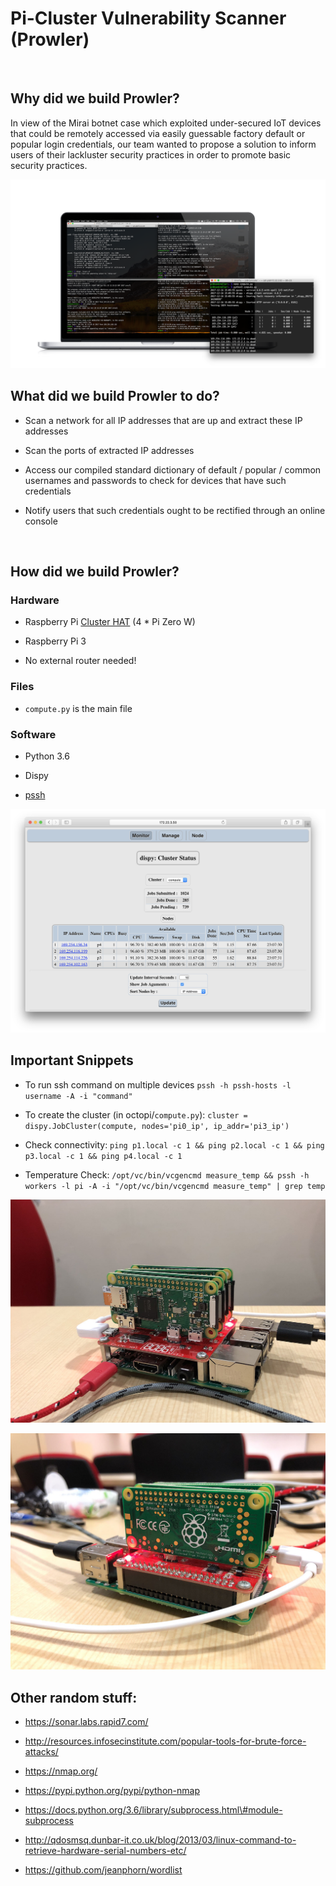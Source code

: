 Pi-Cluster Vulnerability Scanner (Prowler)
==========================================

 

Why did we build Prowler?
-------------------------

In view of the Mirai botnet case which exploited under-secured IoT devices that
could be remotely accessed via easily guessable factory default or popular login
credentials, our team wanted to propose a solution to inform users of their
lackluster security practices in order to promote basic security practices.

![Terminals and shit](terminals.png)

What did we build Prowler to do?
--------------------------------

-   Scan a network for all IP addresses that are up and extract these IP
    addresses

-   Scan the ports of extracted IP addresses

-   Access our compiled standard dictionary of default / popular / common
    usernames and passwords to check for devices that have such credentials

-   Notify users that such credentials ought to be rectified through an online
    console

 

How did we build Prowler?
-------------------------

### Hardware

-   Raspberry Pi [Cluster HAT](https://clusterhat.com/) (4 \* Pi Zero W)

-   Raspberry Pi 3

-   No external router needed!

### Files

-   `compute.py` is the main file

### Software

-   Python 3.6

-   Dispy

-   [pssh](https://www.tecmint.com/execute-commands-on-multiple-linux-servers-using-pssh/)

![web interface](monitor.png)

Important Snippets
------------------

-   To run ssh command on multiple devices `pssh -h pssh-hosts -l username -A -i
    "command"`

-   To create the cluster (in octopi/`compute.py`): `cluster =
    dispy.JobCluster(compute, nodes='pi0_ip', ip_addr='pi3_ip')`

-   Check connectivity: `ping p1.local -c 1 && ping p2.local -c 1 && ping
    p3.local -c 1 && ping p4.local -c 1`

-   Temperature Check: `/opt/vc/bin/vcgencmd measure_temp && pssh -h workers -l
    pi -A -i "/opt/vc/bin/vcgencmd measure_temp" | grep temp`

![Raspberry Pi Cluster](pi1.jpg)

![Raspberry Pi Cluster](pi2.jpg)

Other random stuff:
-------------------

-   https://sonar.labs.rapid7.com/

-   http://resources.infosecinstitute.com/popular-tools-for-brute-force-attacks/

-   https://nmap.org/

-   https://pypi.python.org/pypi/python-nmap

-   https://docs.python.org/3.6/library/subprocess.html\#module-subprocess

-   http://qdosmsq.dunbar-it.co.uk/blog/2013/03/linux-command-to-retrieve-hardware-serial-numbers-etc/

-   https://github.com/jeanphorn/wordlist
